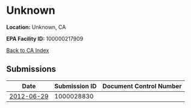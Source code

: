 # Unknown

**Location:** Unknown, CA

**EPA Facility ID:** 100000217909

[Back to CA Index](../../index.md)

## Submissions

| Date | Submission ID | Document Control Number |
|------|--------------|-------------------------|
| [2012-06-29](submissions/1000028830.md) | 1000028830 |  |
